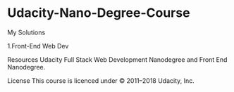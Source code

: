 # Udacity-Nano-Degree-Course

My Solutions

1.Front-End Web Dev

Resources
Udacity Full Stack Web Development Nanodegree and Front End Nanodegree.

License
This course is licenced under © 2011–2018 Udacity, Inc.
